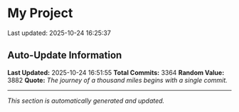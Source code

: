 # My Project


Last updated: 2025-10-24 16:25:37











































































































































































































































































































































































































































































































































































































































































































































































































































































































































































































































































































































































































































































































































































































































































































































































































































































































































































































































































































































































































































































































































































































































































































































































































































































































































































































































































































































































































































































































































































































































































































































































































































































































































































































































































































































































































































































































































































































































































































## Auto-Update Information

**Last Updated:** 2025-10-24 16:51:55
**Total Commits:** 3364
**Random Value:** 3882
**Quote:** _The journey of a thousand miles begins with a single commit._

---
_This section is automatically generated and updated._